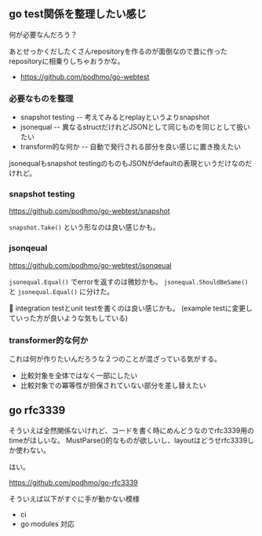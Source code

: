 ## go test関係を整理したい感じ

何が必要なんだろう？

あとせっかくだしたくさんrepositoryを作るのが面倒なので昔に作ったrepositoryに相乗りしちゃおうかな。

- https://github.com/podhmo/go-webtest

### 必要なものを整理

- snapshot testing -- 考えてみるとreplayというよりsnapshot
- jsonequal -- 異なるstructだけれどJSONとして同じものを同じとして扱いたい
- transform的な何か -- 自動で発行される部分を良い感じに置き換えたい

jsonequalもsnapshot testingのものもJSONがdefaultの表現というだけなのだけれど。

### snapshot testing

https://github.com/podhmo/go-webtest/snapshot

`snapshot.Take()` という形なのは良い感じかも。

### jsonqeual

https://github.com/podhmo/go-webtest/jsonqeual

`jsonequal.Equal()` でerrorを返すのは微妙かも。
`jsonequal.ShouldBeSame()` と `jsonequal.Equal()` に分けた。

:thought_balloon: integration testとunit testを書くのは良い感じかも。
(example testに変更していった方が良いような気もしている)

### transformer的な何か

これは何が作りたいんだろうな２つのことが混ざっている気がする。

- 比較対象を全体ではなく一部にしたい
- 比較対象での冪等性が担保されていない部分を差し替えたい

## go rfc3339

そういえば全然関係ないけれど、コードを書く時にめんどうなのでrfc3339用のtimeがほしいな。
MustParse()的なものが欲しいし、layoutはどうせrfc3339しか使わない。

はい。

https://github.com/podhmo/go-rfc3339

そういえば以下がすぐに手が動かない模様

- ci
- go modules 対応



